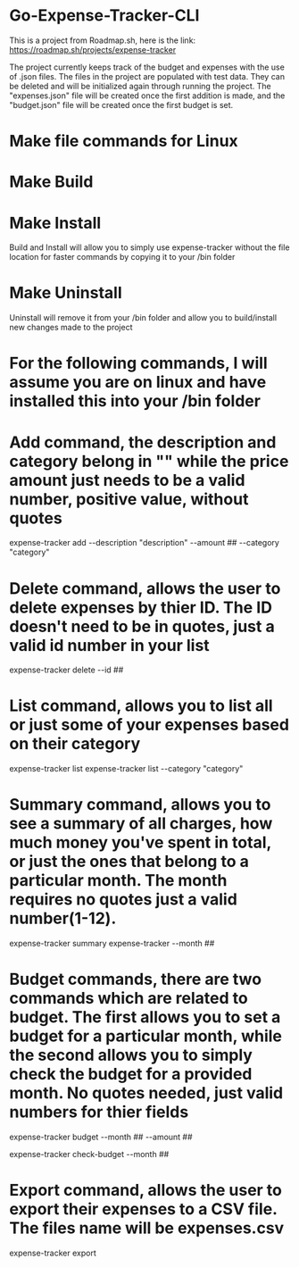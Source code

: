 # Go-Expense-Tracker-CLI
This is a project from Roadmap.sh, here is the link: https://roadmap.sh/projects/expense-tracker

The project currently keeps track of the budget and expenses with the use of .json files. The files in the project are populated with test data. They can be deleted and will be initialized again through running the project. The "expenses.json" file will be created once the first addition is made, and the "budget.json" file will be created once the first budget is set.

# Make file commands for Linux

# Make Build
# Make Install
Build and Install will allow you to simply use expense-tracker without the file location for faster commands by copying it to your /bin folder

# Make Uninstall
Uninstall will remove it from your /bin folder and allow you to build/install new changes made to the project



# For the following commands, I will assume you are on linux and have installed this into your /bin folder

# Add command, the description and category belong in "" while the price amount just needs to be a valid number, positive value, without quotes
expense-tracker add --description "description" --amount ## --category "category"

# Delete command, allows the user to delete expenses by thier ID. The ID doesn't need to be in quotes, just a valid id number in your list
expense-tracker delete --id ##

# List command, allows you to list all or just some of your expenses based on their category
expense-tracker list
expense-tracker list --category "category"

# Summary command, allows you to see a summary of all charges, how much money you've spent in total, or just the ones that belong to a particular month. The month requires no quotes just a valid number(1-12).
expense-tracker summary
expense-tracker --month ##

# Budget commands, there are two commands which are related to budget. The first allows you to set a budget for a particular month, while the second allows you to simply check the budget for a provided month. No quotes needed, just valid numbers for thier fields
expense-tracker budget --month ## --amount ##

expense-tracker check-budget --month ##

# Export command, allows the user to export their expenses to a CSV file. The files name will be expenses.csv
expense-tracker export